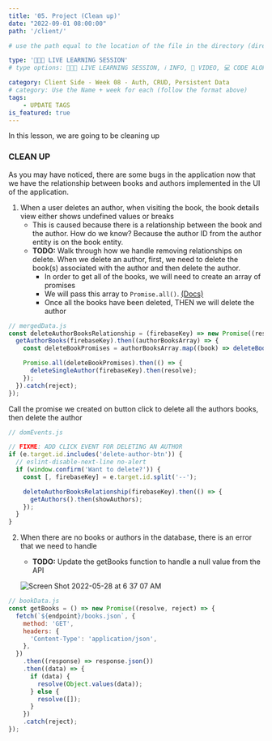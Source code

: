 ```yaml
---
title: '05. Project (Clean up)'
date: "2022-09-01 08:00:00"
path: '/client/'

# use the path equal to the location of the file in the directory (directory structure)

type: '👩🏽‍🏫 LIVE LEARNING SESSION'
# type options: 👩🏽‍🏫 LIVE LEARNING SESSION, ℹ️ INFO, 🎥 VIDEO, 💻 CODE ALONG, 🥼 LAB, ↩️ REVIEW/NOTES, 👥 GROUP LEARNING, 👷🏼‍♂️ GROUP PROJECT, 🧠 ASSESSMENT, 📝 ASSIGNMENT

category: Client Side - Week 08 - Auth, CRUD, Persistent Data
# category: Use the Name + week for each (follow the format above)
tags: 
    - UPDATE TAGS
is_featured: true
---
```

In this lesson, we are going to be cleaning up

### CLEAN UP

As you may have noticed, there are some bugs in the application now that we have the relationship between books and authors implemented in the UI of the application.

1. When a user deletes an author, when visiting the book, the book details view either shows undefined values or breaks
   - This is caused because there is a relationship between the book and the author. How do we know? Because the author ID from the author entity is on the book entity.
   - **TODO:** Walk through how we handle removing relationships on delete. When we delete an author, first, we need to delete the book(s) associated with the author and then delete the author.
      - In order to get all of the books, we will need to create an array of promises
      - We will pass this array to `Promise.all()`. <a href="https://developer.mozilla.org/en-US/docs/Web/JavaScript/Reference/Global_Objects/Promise/all" target="_blank">(Docs)</a>
      - Once all the books have been deleted, THEN we will delete the author

```js
// mergedData.js
const deleteAuthorBooksRelationship = (firebaseKey) => new Promise((resolve, reject) => {
  getAuthorBooks(firebaseKey).then((authorBooksArray) => {
    const deleteBookPromises = authorBooksArray.map((book) => deleteBook(book.firebaseKey));

    Promise.all(deleteBookPromises).then(() => {
      deleteSingleAuthor(firebaseKey).then(resolve);
    });
  }).catch(reject);
});
```

Call the promise we created on button click to delete all the authors books, then delete the author

```js
// domEvents.js

// FIXME: ADD CLICK EVENT FOR DELETING AN AUTHOR
if (e.target.id.includes('delete-author-btn')) {
  // eslint-disable-next-line no-alert
  if (window.confirm('Want to delete?')) {
    const [, firebaseKey] = e.target.id.split('--');

    deleteAuthorBooksRelationship(firebaseKey).then(() => {
      getAuthors().then(showAuthors);
    });
  }
}
```

2. When there are no books or authors in the database, there is an error that we need to handle
   - **TODO:** Update the getBooks function to handle a null value from the API

   ![Screen Shot 2022-05-28 at 6 37 07 AM](https://user-images.githubusercontent.com/29741570/191143656-dcbee419-dc81-4685-9b83-09a1674b5831.png)

```javascript
// bookData.js
const getBooks = () => new Promise((resolve, reject) => {
  fetch(`${endpoint}/books.json`, {
    method: 'GET',
    headers: {
      'Content-Type': 'application/json',
    },
  })
    .then((response) => response.json())
    .then((data) => {
      if (data) {
        resolve(Object.values(data));
      } else {
        resolve([]);
      }
    })
    .catch(reject);
});
```
